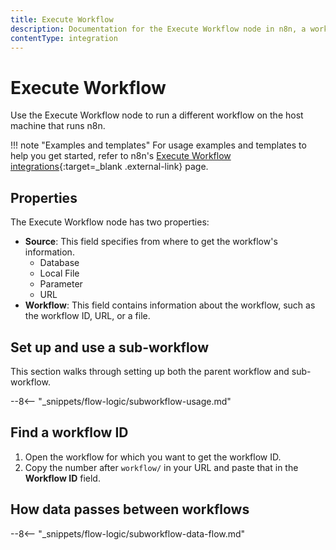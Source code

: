 ```yaml
---
title: Execute Workflow
description: Documentation for the Execute Workflow node in n8n, a workflow automation platform. Includes guidance on usage, and links to examples.
contentType: integration
---
```


# Execute Workflow

Use the Execute Workflow node to run a different workflow on the host machine that runs n8n.

!!! note "Examples and templates"
	For usage examples and templates to help you get started, refer to n8n's [Execute Workflow integrations](https://n8n.io/integrations/execute-workflow/){:target=_blank .external-link} page.


## Properties

The Execute Workflow node has two properties:

- **Source**: This field specifies from where to get the workflow's information.
	- Database
	- Local File
	- Parameter
	- URL
- **Workflow**: This field contains information about the workflow, such as the workflow ID, URL, or a file.

## Set up and use a sub-workflow

This section walks through setting up both the parent workflow and sub-workflow.

--8<-- "_snippets/flow-logic/subworkflow-usage.md"

## Find a workflow ID

1. Open the workflow for which you want to get the workflow ID.
2. Copy the number after `workflow/` in your URL and paste that in the **Workflow ID** field.


## How data passes between workflows

--8<-- "_snippets/flow-logic/subworkflow-data-flow.md"
